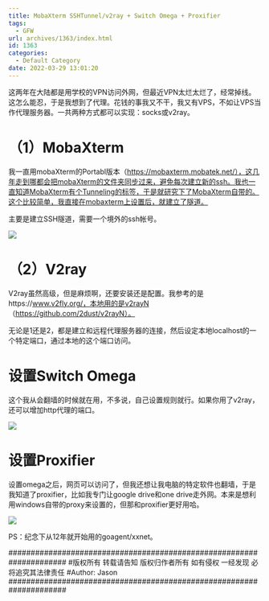 ```yaml
---
title: MobaXterm SSHTunnel/v2ray + Switch Omega + Proxifier
tags:
  - GFW
url: archives/1363/index.html
id: 1363
categories:
  - Default Category
date: 2022-03-29 13:01:20
---
```



这两年在大陆都是用学校的VPN访问外网，但最近VPN太烂太烂了，经常掉线。这怎么能忍，于是我想到了代理。花钱的事我又不干，我又有VPS，不如让VPS当作代理服务器。一共两种方式都可以实现：socks或v2ray。

# （1）MobaXterm

我一直用mobaXterm的Portabl版本（https://mobaxterm.mobatek.net/），这几年走到哪都会把mobaXterm的文件夹同步过来，避免每次建立新的ssh。我也一直知道MobaXterm有个Tunneling的标签，于是就研究下了MobaXterm自带的。这个比较简单，我直接在mobaxterm上设置后，就建立了隧道。

主要是建立SSH隧道，需要一个境外的ssh帐号。

![](/wp/f4w/2022/2022-03-29-SocksProxy-1.png)

# （2）V2ray

V2ray虽然高级，但是麻烦啊，还要安装还是配置。我参考的是https://www.v2fly.org/，本地用的是v2rayN （https://github.com/2dust/v2rayN）。


无论是1还是2，都是建立和远程代理服务器的连接，然后设定本地localhost的一个特定端口，通过本地的这个端口访问。

# 设置Switch Omega

这个我从会翻墙的时候就在用，不多说，自己设置规则就行。如果你用了v2ray，还可以增加http代理的端口。

![](/wp/f4w/2022/2022-03-29-SocksProxy-2.png)

# 设置Proxifier

设置omega之后，网页可以访问了，但我还想让我电脑的特定软件也翻墙，于是我知道了proxifier，比如我专门让google drive和one drive走外网。本来是想利用windows自带的proxy来设置的，但那和proxifier更好用哈。

![](/wp/f4w/2022/2022-03-29-SocksProxy-3.png)

PS：纪念下从12年就开始用的goagent/xxnet。

#####################################################################
\#版权所有 转载请告知 版权归作者所有 如有侵权 一经发现 必将追究其法律责任
\#Author: Jason
#####################################################################
